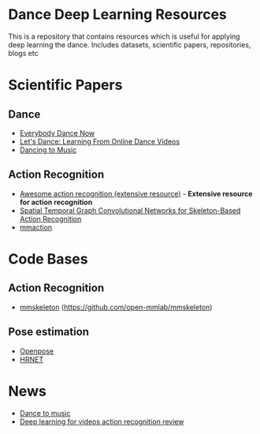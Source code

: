 # Dance Deep Learning Resources
This is a repository that contains resources which is useful for applying deep learning the dance. Includes datasets, scientific papers, repositories, blogs etc 

# Scientific Papers
## Dance
- [Everybody Dance Now](https://arxiv.org/abs/1808.07371)
- [Let's Dance: Learning From Online Dance Videos](https://arxiv.org/abs/1801.07388)
- [Dancing to Music](https://arxiv.org/abs/1911.02001)

## Action Recognition
- [Awesome action recognition (extensive resource)](https://github.com/jinwchoi/awesome-action-recognition) - **Extensive resource for action recognition**
- [Spatial Temporal Graph Convolutional Networks for Skeleton-Based Action Recognition](https://arxiv.org/abs/1801.07455)
- [mmaction](https://github.com/open-mmlab/mmaction)

# Code Bases
## Action Recognition
- [mmskeleton](https://github.com/open-mmlab/mmskeleton) (https://github.com/open-mmlab/mmskeleton)


## Pose estimation
- [Openpose](https://github.com/CMU-Perceptual-Computing-Lab/openpose)
- [HRNET](https://github.com/HRNet/Higher-HRNet-Human-Pose-Estimation)

# News
- [Dance to music](https://news.developer.nvidia.com/nvidia-dance-to-music-neurips/)
- [Deep learning for videos action recognition review](http://blog.qure.ai/notes/deep-learning-for-videos-action-recognition-review)
